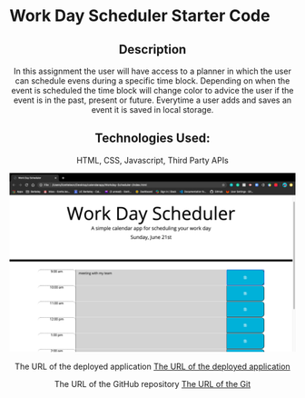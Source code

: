 # Work Day Scheduler Starter Code
<!DOCTYPE html>

<html lang="en-us">
    <head>
        <meta charset="UTF-8" />
    </head>
    <header>
        <h2>
            Description
        </h2>
            <p>
            In this assignment the user will have access to a planner in which the user can schedule evens during a specific time block. Depending on when the event is scheduled the time block will change color to advice the user if the event is in the past, present or future. Everytime a user adds and saves an event it is saved in local storage. 
            </p>
        <h2>
            Technologies Used:
        </h2>   
            <p>
                HTML, CSS, Javascript, Third Party APIs
            </p>
    <header>
    <section>
      <img src="./assets/images/screenshot.jpg">
    </section>
    <section>
        <p>
            The URL of the deployed application
            <a href="https://lizetteleon14.github.io/Workday-Scheduler/">The URL of the deployed application</a>
        </p>
    </section>
    <section>
        <p>
            The URL of the GitHub repository 
            <a href="https://github.com/lizetteleon14/Workday-Scheduler">The URL of the Git</a>
        </p>
    </section>